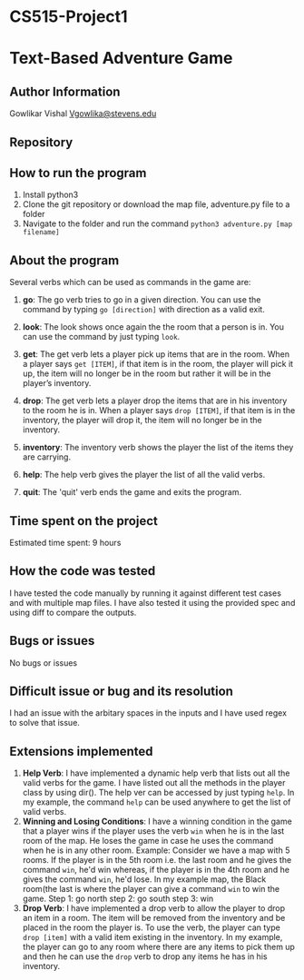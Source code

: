 # CS515-Project1

# Text-Based Adventure Game

## Author Information
Gowlikar Vishal
Vgowlika@stevens.edu

## Repository


## How to run the program
1. Install python3
2. Clone the git repository or download the map file, adventure.py file to a folder
3. Navigate to the folder and run the command `python3 adventure.py [map filename]`


## About the program
Several verbs which can be used as commands in the game are:

1. **go**: The go verb tries to go in a given direction. You can use the command by typing `go [direction]` with direction as a valid exit.

2. **look**: The look shows once again the the room that a person is in. You can use the command by just typing `look`.

3. **get**: The get verb lets a player pick up items that are in the room. When a player says `get [ITEM]`, if that item is in the room, the player will pick it up, the item will no longer be in the room but rather it will be in the player’s inventory. 

4. **drop**: The get verb lets a player drop the items that are in his inventory to the room he is in. When a player says `drop [ITEM]`, if that item is in the inventory, the player will drop it, the item will no longer be in the inventory. 

5. **inventory**: The inventory verb shows the player the list of the items they are carrying.

6. **help**: The help verb gives the player the list of all the valid verbs.

7. **quit**: The 'quit' verb ends the game and exits the program.

## Time spent on the project
Estimated time spent: 9 hours

## How the code was tested
I have tested the code manually by running it against different test cases and with multiple map files. I have also tested it using the provided spec and using diff to compare the outputs.

## Bugs or issues
No bugs or issues

## Difficult issue or bug and its resolution
I had an issue with the arbitary spaces in the inputs and I have used regex to solve that issue.

## Extensions implemented
1. **Help Verb**: I have implemented a dynamic help verb that lists out all the valid verbs for the game. I have listed out all the methods in the player class by using dir(). The help ver can be accessed by just typing `help`.
In my example, the command `help` can be used anywhere to get the list of valid verbs.
2. **Winning and Losing Conditions**: I have a winning condition in the game that a player wins if the player uses the verb `win` when he is in the last room of the map. He loses the game in case he uses the command when he is in any other room. 
Example: Consider we have a map with 5 rooms. If the player is in the 5th room i.e. the last room and he gives the command `win`, he'd win whereas, if the player is in the 4th room and he gives the command `win`, he'd lose. 
In my example map, the Black room(the last is where the player can give a command `win` to win the game.
Step 1: go north
step 2: go south
step 3: win
3. **Drop Verb**: I have implemented a drop verb to allow the player to drop an item in a room. The item will be removed from the inventory and be placed in the room the player is. To use the verb, the player can type `drop [item]` with a valid item existing in the inventory.
In my example, the player can go to any room where there are any items to pick them up and then he can use the `drop` verb to drop any items he has in his inventory.
